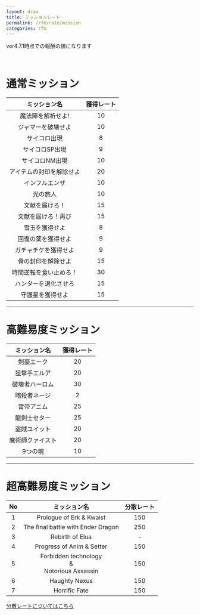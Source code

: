 ```yaml
---
layout: draw
title: ミッションレート
permalink: /rfm/rate/mission
categories: rfm
---
```

<p class="alert alert-info">ver4.7.1時点での報酬の値になります</p>
 
  

# 通常ミッション  
  
|ミッション名| 獲得レート |
| :-----------: |:-------------:|
| 魔法陣を解析せよ! |10 | 
| ジャマーを破壊せよ| 10 |
| サイコロ出現  | 8 |
| サイコロSP出現  | 9 |
| サイコロNM出現 | 10 |
| アイテムの封印を解除せよ | 20 |
| インフルエンザ | 10 |
| 光の旅人 | 10 |
| 文献を届けろ！ | 15 |
| 文献を届けろ！再び | 15 |
| 雪玉を獲得せよ | 8 |
| 回復の薬を獲得せよ | 9 |
| ガチャチケを獲得せよ | 9 |
| 骨の封印を解除せよ | 15 |
| 時間逆転を食い止めろ！ | 30 |
| ハンターを退化させろ | 15 |
| 守護星を獲得せよ | 15 |

---------------------------------
# 高難易度ミッション  
  
|ミッション名| 獲得レート |
| :-----------: |:-------------:|
| 剣豪エーク | 20 |
| 狙撃手エルア | 20 |
| 破壊者ハーロム  | 30 |
| 暗殺者ネージ | 2 |
| 雷帝アニム |25 | 
| 龍剣士セター | 25 |
| 盗賊ユイット | 20 |
| 魔術師クァイスト | 20 |
| 9つの魂  | 10 |

-------------------------------------  
# 超高難易度ミッション  
  
|No|ミッション名| 分散レート |
| :--:| :-----------: |:-------------:|
|1| Prologue of Erk & Kwaist | 150 |
|2| The final battle with Ender Dragon | 250 |
|3| Rebirth of Elua | - |
|4| Progress of Anim & Setter | 150 |
|5| Forbidden technology <br>&<br> Notorious Assassin | 150 |
|6| Haughty Nexus | 150 |
|7| Horrific Fate | 150 |

[分散レートについてはこちら](http://web.njj12.net/rfm/rate/shl)<br/>

